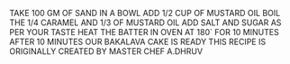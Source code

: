 TAKE 100 GM OF SAND IN A BOWL 
ADD 1/2 CUP OF MUSTARD OIL 
BOIL THE 1/4 CARAMEL AND 1/3 OF MUSTARD OIL 
ADD SALT AND SUGAR AS PER YOUR TASTE
HEAT THE BATTER IN OVEN AT 180` FOR 10 MINUTES
AFTER 10 MINUTES OUR BAKALAVA CAKE IS READY 
THIS RECIPE IS ORIGINALLY CREATED BY MASTER CHEF A.DHRUV   